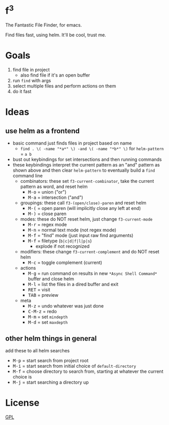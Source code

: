 f<sup>3</sup>
=============

The Fantastic File Finder, for emacs.

Find files fast, using helm. It'll be cool, trust me.

# Goals

1. find file in project
    - also find file if it's an open buffer
2. run `find` with args
3. select multiple files and perform actions on them
4. do it fast

# Ideas
## use helm as a frontend
- basic command just finds files in project based on name
    - `find . \( -name "*a*" \) -and \( -name "*b*" \)` for `helm-pattern` = `a b`
- bust out keybindings for set intersections and then running commands
- these keybindings interpret the current pattern as an "and" pattern as shown above and then clear `helm-pattern` to eventually build a `find` command line
    - combinators: these set `f3-current-combinator`, take the current pattern as word, and reset helm
        - <kbd>M-o</kbd> = union ("or")
        - <kbd>M-a</kbd> = intersection ("and")
    - groupings: these call `f3-(open/close)-paren` and reset helm
        - <kbd>M-(</kbd> = open paren (will implicitly close any left at end)
        - <kbd>M-)</kbd> = close paren
    - modes: these do NOT reset helm, just change `f3-current-mode`
        - <kbd>M-r</kbd> = regex mode
        - <kbd>M-n</kbd> = normal text mode (not regex mode)
        - <kbd>M-f</kbd> = "find" mode (just input raw find arguments)
        - <kbd>M-f</kbd> = filetype (`b|c|d|f|l|p|s`)
            - explode if not recognized
    - modifiers: these change `f3-current-complement` and do NOT reset helm
        - <kbd>M-c</kbd> = toggle complement (current)
    - actions
        - <kbd>M-g</kbd> = run command on results in new `*Async Shell Command*` buffer and close helm
        - <kbd>M-l</kbd> = list the files in a dired buffer and exit
        - <kbd>RET</kbd> = visit
        - <kbd>TAB</kbd> = preview
    - meta
        - <kbd>M-z</kbd> = undo whatever was just done
        - <kbd>C-M-z</kbd> = redo
        - <kbd>M-m</kbd> = set `mindepth`
        - <kbd>M-d</kbd> = set `maxdepth`

## other helm things in general

add these to all helm searches

- <kbd>M-p</kbd> = start search from project root
- <kbd>M-i</kbd> = start search from initial choice of `default-directory`
- <kbd>M-f</kbd> = choose directory to search from, starting at whatever the current choice is
- <kbd>M-j</kbd> = start searching a directory up


# License

[GPL](GPL.md)
